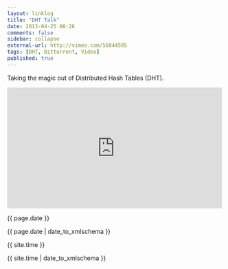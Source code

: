```yaml
---
layout: linklog
title: "DHT Talk"
date: 2013-04-25 00:26
comments: false
sidebar: collapse
external-url: http://vimeo.com/56044595
tags: [DHT, Bittorrent, Video]
published: true
---
```


Taking the magic out of Distributed Hash Tables (DHT).
<div class="flex-video">
    <iframe src="http://player.vimeo.com/video/56044595?title=0&amp;byline=0&amp;portrait=0&amp;color=ffffff" width="500" height="281" frameborder="0" webkitAllowFullScreen mozallowfullscreen allowFullScreen></iframe>
</div>

{{ page.date }}

{{ page.date | date_to_xmlschema }}

{{ site.time }}

{{ site.time | date_to_xmlschema }}

